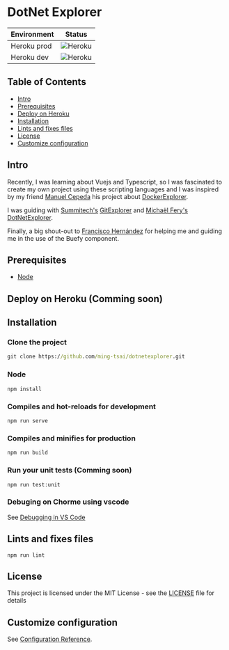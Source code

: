 # DotNet Explorer
| Environment | Status |
|---|---|
| Heroku prod  | ![Heroku](https://heroku-badge.herokuapp.com/?app=dotnetexplorer)  |
| Heroku dev  | ![Heroku](https://heroku-badge.herokuapp.com/?app=dotnetexplorer-dev)  |

## Table of Contents
- [Intro](#intro)
- [Prerequisites](#prerequisites)
- [Deploy on Heroku](#deploy-on-heroku-comming-soon)
- [Installation](#installation)
- [Lints and fixes files](#lints-and-fixes-files)
- [License](#license)
- [Customize configuration](#customize-configuration)
## Intro
Recently, I was learning about Vuejs and Typescript, so I was fascinated to create my own project using these scripting languages and I was inspired by my friend [Manuel Cepeda](https://github.com/mecm1993) his project about [DockerExplorer](https://dockerexplorer.now.sh/).

I was guiding with [Summitech's](https://github.com/summitech) [GitExplorer](https://gitexplorer.com/) and [Michaël Fery's](https://github.com/michaelfery) [DotNetExplorer](http://dotnetexplorer.com/).

Finally, a big shout-out to [Francisco Hernández](https://github.com/franciscoh017) for helping me and guiding me in the use of the Buefy component.
## Prerequisites
- [Node](https://nodejs.org/en/)

## Deploy on Heroku (Comming soon)

## Installation
### Clone the project
```cmd
git clone https://github.com/ming-tsai/dotnetexplorer.git
```
### Node
```
npm install
```

### Compiles and hot-reloads for development
```
npm run serve
```
### Compiles and minifies for production
```
npm run build
```

### Run your unit tests (Comming soon)
```
npm run test:unit
```
### Debuging on Chorme using vscode
See [Debugging in VS Code](https://vuejs.org/v2/cookbook/debugging-in-vscode.html)

## Lints and fixes files
```
npm run lint
```
## License
This project is licensed under the MIT License - see the [LICENSE](./LICENSE) file for details

## Customize configuration
See [Configuration Reference](https://cli.vuejs.org/config/).

